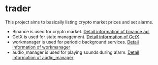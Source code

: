 # trader

This project aims to basically listing crypto market prices and set alarms.

- Binance is used for crypto market. [Detail information of binance api](https://binance-docs.github.io/apidocs/spot/en/#market-data-endpoints)
- GetX is used for state management. [Detail information of GetX](https://github.com/jonataslaw/getx)
- workmanager is used for periodic background services. [Detail information of workmanager](https://github.com/fluttercommunity/flutter_workmanager)
- audio_manager is used for playing sounds during alarm. [Detail information of audio_manager](https://github.com/jeromexiong/audio_manager)